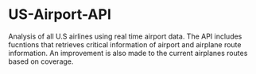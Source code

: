 # US-Airport-API

Analysis of all U.S airlines using real time airport data. The API includes fucntions that retrieves critical information of airport and airplane route information. An improvement is also made to the current airplanes routes based on coverage.
